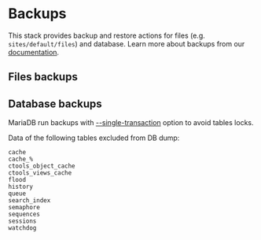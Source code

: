 # Backups

This stack provides backup and restore actions for files (e.g. `sites/default/files`) and database. Learn more about backups from our [documentation](https://docs.wodby.com/apps/backups.html).

## Files backups

## Database backups

MariaDB run backups with [--single-transaction](https://dev.mysql.com/doc/refman/5.7/en/mysqldump.html) option to avoid tables locks.

Data of the following tables excluded from DB dump:

```
cache
cache_%
ctools_object_cache
ctools_views_cache
flood
history
queue
search_index
semaphore
sequences
sessions
watchdog
```
